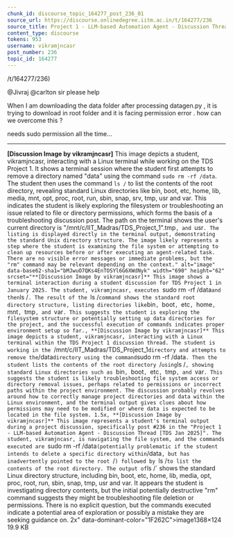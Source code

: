 ```yaml
---
chunk_id: discourse_topic_164277_post_236_01
source_url: https://discourse.onlinedegree.iitm.ac.in/t/164277/236
source_title: Project 1 - LLM-based Automation Agent - Discussion Thread [TDS Jan 2025]
content_type: discourse
tokens: 953
username: vikramjncasr
post_number: 236
topic_id: 164277
---
```


/t/164277/236)

@Jivraj @carlton sir please help

When I am downloading the data folder after processing datagen.py , it is trying to download in root folder and it is facing permission error . how can we overcome this ?

needs sudo permission all the time…

---

**[Discussion Image by vikramjncasr]** This image depicts a student, vikramjncasr, interacting with a Linux terminal while working on the TDS Project 1. It shows a terminal session where the student first attempts to remove a directory named "data" using the command `sudo rm -rf /data`. The student then uses the command `ls /` to list the contents of the root directory, revealing standard Linux directories like bin, boot, etc, home, lib, media, mnt, opt, proc, root, run, sbin, snap, srv, tmp, usr and var. This indicates the student is likely exploring the filesystem or troubleshooting an issue related to file or directory permissions, which forms the basis of a troubleshooting discussion post. The path on the terminal shows the user's current directory is "/mnt/c/IIT_Madras/TDS_Project_1".tmp`, and `usr`. The listing is displayed directly in the terminal output, demonstrating the standard Unix directory structure. The image likely represents a step where the student is examining the file system or attempting to clean up resources before or after executing an agent-related task. There are no visible error messages or immediate problems, but the "rm" command may be relevant depending on the context." alt="image" data-base62-sha1="bMJwuO7QKs4EnTOSYl6G6XWdNyk" width="690" height="62" srcset="**[Discussion Image by vikramjncasr]** This image shows a terminal interaction during a student discussion for TDS Project 1 in January 2025. The student, vikramjncasr, executes `sudo rm -rf /data` and then `ls /`. The result of the `ls /` command shows the standard root directory structure, listing directories like `bin`, `boot`, `etc`, `home`, `mnt`, `tmp`, and `var`. This suggests the student is exploring the filesystem structure or potentially setting up data directories for the project, and the successful execution of commands indicates proper environment setup so far., **[Discussion Image by vikramjncasr]** This image depicts a student, vikramjncasr, interacting with a Linux terminal within the TDS Project 1 discussion thread. The student is working in the `/mnt/c/IIT_Madras/TDS_Project_1` directory and attempts to remove the `/data` directory using the command `sudo rm -rf /data`. Then the student lists the contents of the root directory `/` using `ls /`, showing standard Linux directories such as `bin`, `boot`, `etc`, `tmp`, and `var`. This suggests the student is likely troubleshooting file system access or directory removal issues, perhaps related to permissions or incorrect paths within the project environment. The discussion probably revolves around how to correctly manage project directories and data within the Linux environment, and the terminal output gives clues about how permissions may need to be modified or where data is expected to be located in the file system. 1.5x, **[Discussion Image by vikramjncasr]** This image represents a student's terminal output during a project discussion, specifically post #236 in the "Project 1 - LLM-based Automation Agent - Discussion Thread [TDS Jan 2025]". The student, vikramjncasr, is navigating the file system, and the commands executed are `sudo rm -rf /data` (potentially problematic if the student intends to delete a specific directory within `/data`, but has inadvertently pointed to the root `/`) followed by `ls /` to list the contents of the root directory. The output of `ls /` shows the standard Linux directory structure, including bin, boot, etc, home, lib, media, opt, proc, root, run, sbin, snap, tmp, usr and var. It appears the student is investigating directory contents, but the initial potentially destructive "rm" command suggests they might be troubleshooting file deletion or permissions. There is no explicit question, but the commands executed indicate a potential area of exploration or possibly a mistake they are seeking guidance on. 2x" data-dominant-color="1F262C">image1368×124 19.9 KB
